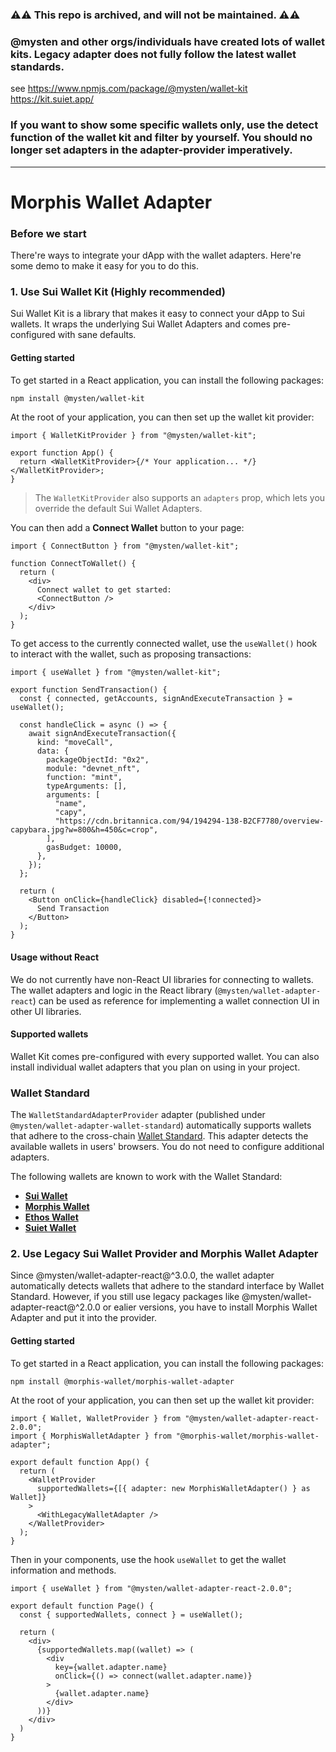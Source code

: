 ### ⚠️⚠️ This repo is archived, and will not be maintained. ⚠️⚠️

### @mysten and other orgs/individuals have created lots of wallet kits. Legacy adapter does not fully follow the latest wallet standards.

see
https://www.npmjs.com/package/@mysten/wallet-kit
https://kit.suiet.app/

### If you want to show some specific wallets only, use the detect function of the wallet kit and filter by yourself. You should no longer set adapters in the adapter-provider imperatively.

___

# Morphis Wallet Adapter

### Before we start

There're ways to integrate your dApp with the wallet adapters. Here're some demo to make it easy for you to do this.

### 1. Use Sui Wallet Kit (Highly recommended)

Sui Wallet Kit is a library that makes it easy to connect your dApp to Sui wallets. It wraps the underlying Sui Wallet Adapters and comes pre-configured with sane defaults.

#### Getting started

To get started in a React application, you can install the following packages:

```bash
npm install @mysten/wallet-kit
```

At the root of your application, you can then set up the wallet kit provider:

```tsx
import { WalletKitProvider } from "@mysten/wallet-kit";

export function App() {
  return <WalletKitProvider>{/* Your application... */}</WalletKitProvider>;
}
```

> The `WalletKitProvider` also supports an `adapters` prop, which lets you override the default Sui Wallet Adapters.

You can then add a **Connect Wallet** button to your page:

```tsx
import { ConnectButton } from "@mysten/wallet-kit";

function ConnectToWallet() {
  return (
    <div>
      Connect wallet to get started:
      <ConnectButton />
    </div>
  );
}
```

To get access to the currently connected wallet, use the `useWallet()` hook to interact with the wallet, such as proposing transactions:

```tsx
import { useWallet } from "@mysten/wallet-kit";

export function SendTransaction() {
  const { connected, getAccounts, signAndExecuteTransaction } = useWallet();

  const handleClick = async () => {
    await signAndExecuteTransaction({
      kind: "moveCall",
      data: {
        packageObjectId: "0x2",
        module: "devnet_nft",
        function: "mint",
        typeArguments: [],
        arguments: [
          "name",
          "capy",
          "https://cdn.britannica.com/94/194294-138-B2CF7780/overview-capybara.jpg?w=800&h=450&c=crop",
        ],
        gasBudget: 10000,
      },
    });
  };

  return (
    <Button onClick={handleClick} disabled={!connected}>
      Send Transaction
    </Button>
  );
}
```

#### Usage without React

We do not currently have non-React UI libraries for connecting to wallets. The wallet adapters and logic in the React library (`@mysten/wallet-adapter-react`) can be used as reference for implementing a wallet connection UI in other UI libraries.

#### Supported wallets

Wallet Kit comes pre-configured with every supported wallet. You can also install individual wallet adapters that you plan on using in your project.

### Wallet Standard

The `WalletStandardAdapterProvider` adapter (published under `@mysten/wallet-adapter-wallet-standard`) automatically supports wallets that adhere to the cross-chain [Wallet Standard](https://github.com/wallet-standard/wallet-standard/). This adapter detects the available wallets in users' browsers. You do not need to configure additional adapters.

The following wallets are known to work with the Wallet Standard:

- **[Sui Wallet](https://docs.sui.io/devnet/explore/wallet-browser)**
- **[Morphis Wallet](https://morphiswallet.com/)**
- **[Ethos Wallet](https://chrome.google.com/webstore/detail/ethos-wallet/mcbigmjiafegjnnogedioegffbooigli)**
- **[Suiet Wallet](https://suiet.app/)**

### 2. Use Legacy Sui Wallet Provider and Morphis Wallet Adapter

Since @mysten/wallet-adapter-react@^3.0.0, the wallet adapter automatically detects wallets that adhere to the standard interface by Wallet Standard. However, if you still use legacy packages like @mysten/wallet-adapter-react@^2.0.0 or ealier versions, you have to install Morphis Wallet Adapter and put it into the provider.

#### Getting started

To get started in a React application, you can install the following packages:

```bash
npm install @morphis-wallet/morphis-wallet-adapter
```

At the root of your application, you can then set up the wallet kit provider:

```tsx
import { Wallet, WalletProvider } from "@mysten/wallet-adapter-react-2.0.0";
import { MorphisWalletAdapter } from "@morphis-wallet/morphis-wallet-adapter";

export default function App() {
  return (
    <WalletProvider
      supportedWallets={[{ adapter: new MorphisWalletAdapter() } as Wallet]}
    >
      <WithLegacyWalletAdapter />
    </WalletProvider>
  );
}
```

Then in your components, use the hook `useWallet` to get the wallet information and methods.

```
import { useWallet } from "@mysten/wallet-adapter-react-2.0.0";

export default function Page() {
  const { supportedWallets, connect } = useWallet();

  return (
    <div>
      {supportedWallets.map((wallet) => (
        <div
          key={wallet.adapter.name}
          onClick={() => connect(wallet.adapter.name)}
        >
          {wallet.adapter.name}
        </div>
      ))}
    </div>
  )
}
```
